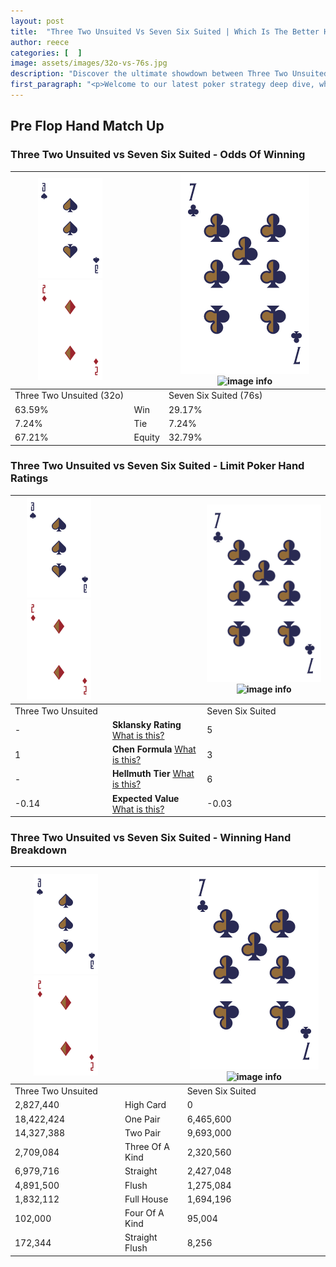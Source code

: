 ```yaml
---
layout: post
title:  "Three Two Unsuited Vs Seven Six Suited | Which Is The Better Hand In Poker? A Complete Guide"
author: reece
categories: [  ]
image: assets/images/32o-vs-76s.jpg
description: "Discover the ultimate showdown between Three Two Unsuited and Seven Six Suited in poker! Uncover the odds, strategies, and scenarios where one hand triumphs over the other. Get ready to up your poker game with this thrilling analysis."
first_paragraph: "<p>Welcome to our latest poker strategy deep dive, where we're pitting two distinct hands against each other in a high-stakes showdown: Three Two Unsuited vs Seven Six Suited.</p><p>In the dynamic world of poker, every decision counts, and knowing which hand holds the upper hand is key to your success at the table.</p><p>In this article, we'll dissect these two hands, explore the scenarios where one dominates the other, and equip you with the knowledge to make strategic choices that can tip the odds in your favor.</p><p>Get ready to unravel the intriguing dynamics of these poker hands and elevate your game to new heights.</p>"
---
```




[comment]: # (sp0)

## Pre Flop Hand Match Up

<div class="table hand-ratings" markdown="1"> 



### Three Two Unsuited vs Seven Six Suited - Odds Of Winning


    
| ![image info](assets/images/hand1/3.png) ![image info](assets/images/hand1/2o.png) |  | ![image info](assets/images/hand2/7.png) ![image info](assets/images/hand2/6s.png) |
| -------- | -------- | -------- |
| Three Two Unsuited (32o) |  | Seven Six Suited (76s) |
| 63.59% | Win | 29.17% |
| 7.24% | Tie | 7.24% |
| 67.21% | Equity | 32.79% |




[comment]: # (sp1)



### Three Two Unsuited vs Seven Six Suited - Limit Poker Hand Ratings


    
| ![image info](assets/images/hand1/3.png) ![image info](assets/images/hand1/2o.png) |  | ![image info](assets/images/hand2/7.png) ![image info](assets/images/hand2/6s.png) |
| -------- | -------- | -------- |
| Three Two Unsuited |  | Seven Six Suited |
| - | **Sklansky Rating** [What is this?](/sklansky-rating-explained) | 5 |
| 1 | **Chen Formula** [What is this?](/chen-formula-explained) | 3 |
| - | **Hellmuth Tier** [What is this?](/Hellmuth-tier-explained) | 6 |
| -0.14 | **Expected Value** [What is this?](/expected-value-explained) | -0.03 |




[comment]: # (sp2)



### Three Two Unsuited vs Seven Six Suited - Winning Hand Breakdown


    
| ![image info](assets/images/hand1/3.png) ![image info](assets/images/hand1/2o.png) |  | ![image info](assets/images/hand2/7.png) ![image info](assets/images/hand2/6s.png) |
| -------- | -------- | -------- |
| Three Two Unsuited |  | Seven Six Suited |
| 2,827,440 | High Card | 0 |
| 18,422,424 | One Pair | 6,465,600 |
| 14,327,388 | Two Pair | 9,693,000 |
| 2,709,084 | Three Of A Kind | 2,320,560 |
| 6,979,716 | Straight | 2,427,048 |
| 4,891,500 | Flush | 1,275,084 |
| 1,832,112 | Full House | 1,694,196 |
| 102,000 | Four Of A Kind | 95,004 |
| 172,344 | Straight Flush | 8,256 |




[comment]: # (sp3)



</div>

[comment]: # (sp4)



[comment]: # (sp5)

